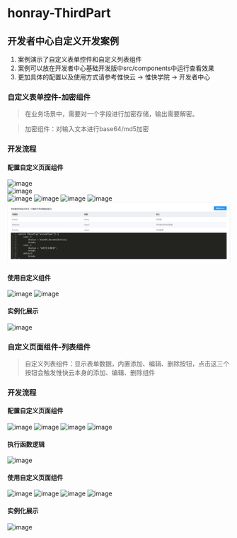 # honray-ThirdPart
## 开发者中心自定义开发案例
1. 案例演示了自定义表单控件和自定义列表组件
2. 案例可以放在开发者中心基础开发版中src/components中运行查看效果
3. 更加具体的配置以及使用方式请参考惟快云 -> 惟快学院 -> 开发者中心

### 自定义表单控件-加密组件
> 在业务场景中，需要对一个字段进行加密存储，输出需要解密。

> 加密组件：对输入文本进行base64/md5加密

### 开发流程
#### 配置自定义页面组件
 ![image](./src/field1.png)    
 ![image](./src/field2.png)  
 ![image](./src/field3.png)
 ![image](./src/field4.png)
 ![image](./src/field5.png)
 ![image](./src/field6.png)
 ![image](./src/field7.png)
#### 使用自定义组件
 ![image](./src/field8.png)
 ![image](./src/field9.png)
#### 实例化展示
 ![image](./src/field10.png)

### 自定义页面组件-列表组件
> 自定义列表组件：显示表单数据，内置添加、编辑、删除按钮，点击这三个按钮会触发惟快云本身的添加、编辑、删除组件

### 开发流程
#### 配置自定义页面组件
![image](./src/deal1.png)
![image](./src/deal2.png)
![image](./src/deal3.png)
![image](./src/deal4.png)
#### 执行函数逻辑
![image](./src/deal9.png)
#### 使用自定义页面组件
![image](./src/deal5.png)
![image](./src/deal6.png)
![image](./src/deal7.png)
![image](./src/deal8.png)
#### 实例化展示
![image](./src/deal11.png)
 


